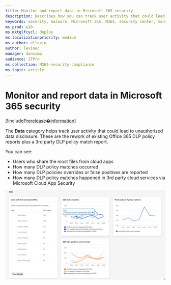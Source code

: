```yaml
---
title: Monitor and report data in Microsoft 365 security
description: Describes how you can track user activity that could lead to unauthorized data disclosure.
keywords: security, malware, Microsoft 365, M365, security center, monitor, report, data
ms.prod: w10
ms.mktglfcycl: deploy
ms.localizationpriority: medium
ms.author: ellevin
author: levinec
manager: dansimp
audience: ITPro
ms.collection: M365-security-compliance  
ms.topic: article
---
```


# Monitor and report data in Microsoft 365 security

[!include[Prerelease�information](prerelease.md)]

The **Data** category helps track user activity that could lead to unauthorized data disclosure. These are the rework of existing Office 365 DLP policy reports plus a 3rd party DLP policy match report.

You can see:

* Users who share the most files from cloud apps
* How many DLP policy matches occurred
* How many DLP policies overrides or false positives are reported
* How many DLP policy matches happened in 3rd party cloud services via Microsoft Cloud App Security

![Data category of monitoring & reports page](./media/security-docs/data.png)